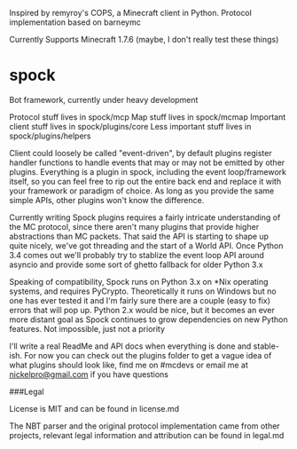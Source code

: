Inspired by remyroy's COPS, a Minecraft client in Python. Protocol implementation based on barneymc

Currently Supports Minecraft 1.7.6 (maybe, I don't really test these things)

spock
=====

Bot framework, currently under heavy development

Protocol stuff lives in spock/mcp
Map stuff lives in spock/mcmap
Important client stuff lives in spock/plugins/core
Less important stuff lives in spock/plugins/helpers

Client could loosely be called "event-driven", by default plugins register handler functions to handle events that may or may not be emitted by other plugins. Everything is a plugin in spock, including the event loop/framework itself, so you can feel free to rip out the entire back end and replace it with your framework or paradigm of choice. As long as you provide the same simple APIs, other plugins won't know the difference.

Currently writing Spock plugins requires a fairly intricate understanding of the MC protocol, since there aren't many plugins that provide higher abstractions than MC packets. That said the API is starting to shape up quite nicely, we've got threading and the start of a World API. Once Python 3.4 comes out we'll probably try to stablize the event loop API around asyncio and provide some sort of ghetto fallback for older Python 3.x

Speaking of compatibility, Spock runs on Python 3.x on *Nix operating systems, and requires PyCrypto. Theoretically it runs on Windows but no one has ever tested it and I'm fairly sure there are a couple (easy to fix) errors that will
 pop up. Python 2.x would be nice, but it becomes an ever more distant goal as Spock continues to grow dependencies on new Python features. Not impossible, just not a priority
 
I'll write a real ReadMe and API docs when everything is done and stable-ish.
For now you can check out the plugins folder to get a vague idea of what plugins should look like, find me on #mcdevs or email me at nickelpro@gmail.com if you have questions


###Legal

License is MIT and can be found in license.md

The NBT parser and the original protocol implementation came from other projects, 
relevant legal information and attribution can be found in legal.md
